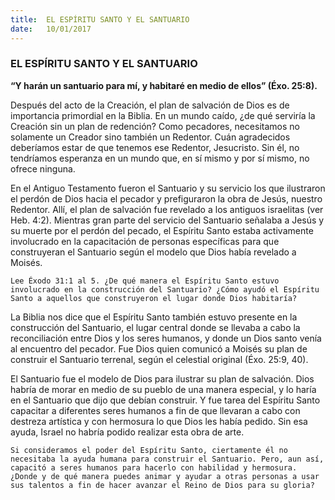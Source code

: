 ```yaml
---
title:  EL ESPÍRITU SANTO Y EL SANTUARIO
date:   10/01/2017
---
```


### EL ESPÍRITU SANTO Y EL SANTUARIO

**“Y harán un santuario para mí, y habitaré en medio de ellos” (Éxo. 25:8).**

Después del acto de la Creación, el plan de salvación de Dios es de importancia primordial en la Biblia. En un mundo caído, ¿de qué serviría la Creación sin un plan de redención? Como pecadores, necesitamos no solamente un Creador sino también un Redentor. Cuán agradecidos deberíamos estar de que tenemos ese Redentor, Jesucristo. Sin él, no tendríamos esperanza en un mundo que, en sí mismo y por sí mismo, no ofrece ninguna.

En el Antiguo Testamento fueron el Santuario y su servicio los que ilustraron el perdón de Dios hacia el pecador y prefiguraron la obra de Jesús, nuestro Redentor. Allí, el plan de salvación fue revelado a los antiguos israelitas (ver Heb. 4:2). Mientras gran parte del servicio del Santuario señalaba a Jesús y su muerte por el perdón del pecado, el Espíritu Santo estaba activamente involucrado en la capacitación de personas específicas para que construyeran el Santuario según el modelo que Dios había revelado a Moisés.

`Lee Éxodo 31:1 al 5. ¿De qué manera el Espíritu Santo estuvo involucrado en la construcción del Santuario? ¿Cómo ayudó el Espíritu Santo a aquellos que construyeron el lugar donde Dios habitaría?`
 
La Biblia nos dice que el Espíritu Santo también estuvo presente en la construcción del Santuario, el lugar central donde se llevaba a cabo la reconciliación entre Dios y los seres humanos, y donde un Dios santo venía al encuentro del pecador. Fue Dios quien comunicó a Moisés su plan de construir el Santuario terrenal, según el celestial original (Éxo. 25:9, 40).

El Santuario fue el modelo de Dios para ilustrar su plan de salvación. Dios habría de morar en medio de su pueblo de una manera especial, y lo haría en el Santuario que dijo que debían construir. Y fue tarea del Espíritu Santo capacitar a diferentes seres humanos a fin de que llevaran a cabo con destreza artística y con hermosura lo que Dios les había pedido. Sin esa ayuda, Israel no habría podido realizar esta obra de arte.

`Si consideramos el poder del Espíritu Santo, ciertamente él no necesitaba la ayuda humana para construir el Santuario. Pero, aun así, capacitó a seres humanos para hacerlo con habilidad y hermosura. ¿Donde y de qué manera puedes animar y ayudar a otras personas a usar sus talentos a fin de hacer avanzar el Reino de Dios para su gloria?`